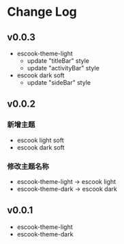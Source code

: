# Change Log

## v0.0.3

- escook-theme-light
  - update "titleBar" style
  - update "activityBar" style
- escook dark soft
  - update "sideBar" style

## v0.0.2

### 新增主题

- escook light soft
- escook dark soft

### 修改主题名称

- escook-theme-light -> escook light
- escook-theme-dark -> escook dark

## v0.0.1

- escook-theme-light
- escook-theme-dark
